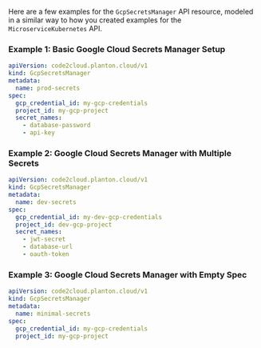 Here are a few examples for the `GcpSecretsManager` API resource, modeled in a similar way to how you created examples for the `MicroserviceKubernetes` API.

### Example 1: Basic Google Cloud Secrets Manager Setup

```yaml
apiVersion: code2cloud.planton.cloud/v1
kind: GcpSecretsManager
metadata:
  name: prod-secrets
spec:
  gcp_credential_id: my-gcp-credentials
  project_id: my-gcp-project
  secret_names:
    - database-password
    - api-key
```

### Example 2: Google Cloud Secrets Manager with Multiple Secrets

```yaml
apiVersion: code2cloud.planton.cloud/v1
kind: GcpSecretsManager
metadata:
  name: dev-secrets
spec:
  gcp_credential_id: my-dev-gcp-credentials
  project_id: dev-gcp-project
  secret_names:
    - jwt-secret
    - database-url
    - oauth-token
```

### Example 3: Google Cloud Secrets Manager with Empty Spec

```yaml
apiVersion: code2cloud.planton.cloud/v1
kind: GcpSecretsManager
metadata:
  name: minimal-secrets
spec:
  gcp_credential_id: my-gcp-credentials
  project_id: my-gcp-project
```

